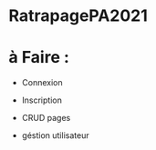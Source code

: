 # RatrapagePA2021


# à Faire : 

* Connexion 

* Inscription 

* CRUD pages 

* géstion utilisateur 
